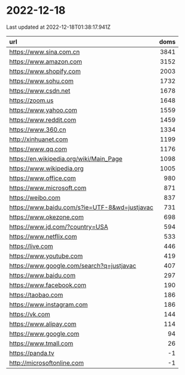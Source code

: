 # 2022-12-18

<!-- BEGIN -->
Last updated at 2022-12-18T01:38:17.941Z

url | doms
:- | -:
https://www.sina.com.cn | 3841
https://www.amazon.com | 3152
https://www.shopify.com | 2003
https://www.sohu.com | 1732
https://www.csdn.net | 1678
https://zoom.us | 1648
https://www.yahoo.com | 1559
https://www.reddit.com | 1459
https://www.360.cn | 1334
http://xinhuanet.com | 1199
https://www.qq.com | 1176
https://en.wikipedia.org/wiki/Main_Page | 1098
https://www.wikipedia.org | 1005
https://www.office.com | 980
https://www.microsoft.com | 871
https://weibo.com | 837
https://www.baidu.com/s?ie=UTF-8&wd=justjavac | 731
https://www.okezone.com | 698
https://www.jd.com/?country=USA | 594
https://www.netflix.com | 533
https://live.com | 446
https://www.youtube.com | 419
https://www.google.com/search?q=justjavac | 407
https://www.baidu.com | 297
https://www.facebook.com | 190
https://taobao.com | 186
https://www.instagram.com | 186
https://vk.com | 144
https://www.alipay.com | 114
https://www.google.com | 94
https://www.tmall.com | 26
https://panda.tv | -1
http://microsoftonline.com | -1
<!-- END -->

